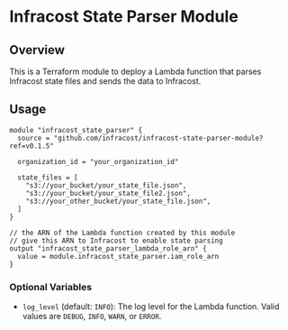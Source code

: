 # Infracost State Parser Module

## Overview

This is a Terraform module to deploy a Lambda function that parses Infracost state files and sends the data to Infracost.

## Usage

```hcl
module "infracost_state_parser" {
  source = "github.com/infracost/infracost-state-parser-module?ref=v0.1.5"

  organization_id = "your_organization_id"

  state_files = [
    "s3://your_bucket/your_state_file.json",
    "s3://your_bucket/your_state_file2.json",
    "s3://your_other_bucket/your_state_file.json",
  ]
}

// the ARN of the Lambda function created by this module
// give this ARN to Infracost to enable state parsing
output "infracost_state_parser_lambda_role_arn" {
  value = module.infracost_state_parser.iam_role_arn
}
```

### Optional Variables

- `log_level` (default: `INFO`): The log level for the Lambda function. Valid values are `DEBUG`, `INFO`, `WARN`, or `ERROR`.
